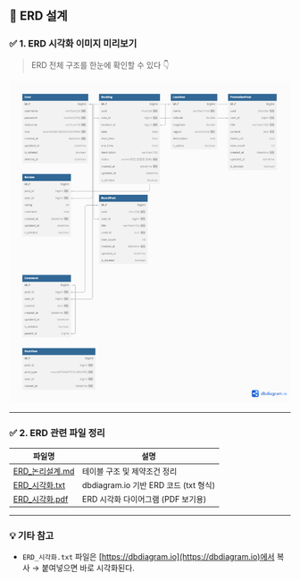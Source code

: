 ## 📘 ERD 설계

### ✅ 1. ERD 시각화 이미지 미리보기
> ERD 전체 구조를 한눈에 확인할 수 있다 👇

![ERD 시각화](ERD_시각화_사진.png)

---

### ✅ 2. ERD 관련 파일 정리

| 파일명 | 설명 |
|--------|------|
| [ERD_논리설계.md](ERD_논리설계.md) | 테이블 구조 및 제약조건 정리 |
| [ERD_시각화.txt](ERD_시각화_코드.txt) | dbdiagram.io 기반 ERD 코드 (txt 형식) |
| [ERD_시각화.pdf](ERD_시각화.pdf) | ERD 시각화 다이어그램 (PDF 보기용) |

---

### 💡 기타 참고

- `ERD_시각화.txt` 파일은 [https://dbdiagram.io](https://dbdiagram.io)에서 복사 → 붙여넣으면 바로 시각화된다.
